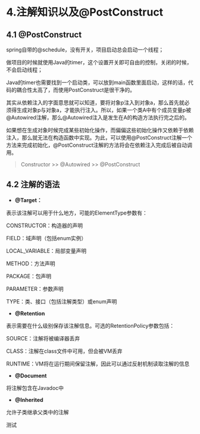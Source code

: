 # 4.注解知识以及@PostConstruct

## 4.1 @PostConstruct

spring自带的@schedule，没有开关，项目启动总会启动一个线程；

做项目的时候就使用Java的timer，这个设置开关即可自由的控制，关闭的时候，不会启动线程；

Java的timer也需要找到一个启动类，可以放到main函数里面启动，这样的话，代码的耦合性太高了，而使用PostConstruct是很干净的。

其实从依赖注入的字面意思就可以知道，要将对象p注入到对象a，那么首先就必须得生成对象p与对象a，才能执行注入。所以，如果一个类A中有个成员变量p被@Autowired注解，那么@Autowired注入是发生在A的构造方法执行完之后的。

如果想在生成对象时候完成某些初始化操作，而偏偏这些初始化操作又依赖于依赖注入，那么就无法在构造函数中实现。为此，可以使用@PostConstruct注解一个方法来完成初始化，@PostConstruct注解的方法将会在依赖注入完成后被自动调用。

> Constructor &gt;&gt; @Autowired &gt;&gt; @PostConstruct

## 4.2 注解的语法

* **@Target：**

表示该注解可以用于什么地方，可能的ElementType参数有：

CONSTRUCTOR：构造器的声明

FIELD：域声明（包括enum实例）

LOCAL\_VARIABLE：局部变量声明

METHOD：方法声明

PACKAGE：包声明

PARAMETER：参数声明

TYPE：类、接口（包括注解类型）或enum声明

* **@Retention**

表示需要在什么级别保存该注解信息。可选的RetentionPolicy参数包括：

SOURCE：注解将被编译器丢弃

CLASS：注解在class文件中可用，但会被VM丢弃

RUNTIME：VM将在运行期间保留注解，因此可以通过反射机制读取注解的信息

* **@Document**

将注解包含在Javadoc中

* **@Inherited**

允许子类继承父类中的注解


测试
